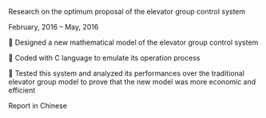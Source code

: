 Research on the optimum proposal of the elevator group control system

February, 2016 – May, 2016

 Designed a new mathematical model of the elevator group control system

 Coded with C language to emulate its operation process

 Tested this system and analyzed its performances over the traditional elevator group model to prove that the new model was more economic and efficient

Report in Chinese
